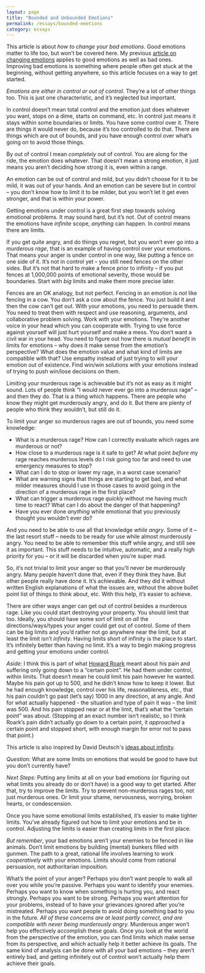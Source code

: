 ```yaml
---
layout: page
title: "Bounded and Unbounded Emotions"
permalink: /essays/bounded-emotions
category: essays
---
```


This article is about *how to change your bad emotions*. Good emotions matter to life too, but won’t be covered here. My previous [article on changing emotions](http://fallibleideas.com/emotions) applies to good emotions as well as bad ones. Improving bad emotions is something where people often get stuck at the beginning, without getting anywhere, so this article focuses on a way to get started.

*Emotions are either in control or out of control.* They’re a lot of other things too. This is just one characteristic, and it’s neglected but important.

In control doesn’t mean total control and the emotion just does whatever you want, stops on a dime, starts on command, etc. In control just means it stays within some boundaries or limits. You have some control over it. There are things it would never do, because it’s too controlled to do that. There are things which are out of bounds, and you have enough control over what’s going on to avoid those things.

By out of control I mean *completely* out of control. You are along for the ride, the emotion does whatever. That doesn’t mean a strong emotion, it just means you aren’t deciding how strong it is, even within a range.

An emotion can be out of control and mild, but you didn’t choose for it to be mild, it was out of your hands. And an emotion can be severe but in control – you don’t know how to limit it to be milder, but you won’t let it get even stronger, and that is within your power.

Getting emotions under control is a great first step towards solving emotional problems. It may sound hard, but it’s not. Out of control means the emotions have *infinite* scope, *anything* can happen. In control means there are limits.

If you get quite angry, and do things you regret, but you won’t ever go into a *murderous rage*, that is an example of having control over your emotions. That means your anger is under control in one way, like putting a fence on one side of it. It’s not in control yet – you still need fences on the other sides. But it’s not that hard to make a fence prior to infinity – if you put fences at 1,000,000 points of emotional severity, those would be boundaries. Start with *big* limits and make them more precise later.

Fences are an OK analogy, but not perfect. Fencing in an emotion is *not* like fencing in a cow. You don’t ask a cow about the fence. You just build it and then the cow can’t get out. With your emotions, you need to persuade them. You need to treat them with respect and use reasoning, arguments, and collaborative problem solving. Work with your emotions. They’re another voice in your head which you can cooperate with. Trying to use force against yourself will just hurt yourself and make a mess. You don’t want a civil war in your head. You need to figure out how there is *mutual benefit* in limits for emotions – why does it make sense from the emotion’s perspective? What does the emotion value and what kind of limits are compatible with that? Use empathy instead of just trying to will your emotion out of existence. Find win/win solutions with your emotions instead of trying to push win/lose decisions on them.

Limiting your murderous rage is achievable but it’s not as easy as it might sound. Lots of people think “I would never ever go into a murderous rage” – and then they do. That is a thing which happens. There are people who know they might get murderously angry, and do it. But there are plenty of people who think they wouldn’t, but still do it.

To limit your anger so murderous rages are out of bounds, you need some knowledge:

- What is a murderous rage? How can I correctly evaluate which rages are murderous or not?
- How close to a murderous rage is it safe to get? At what point *before* my rage reaches murderous levels do I risk going too far and need to use emergency measures to stop?
- What can I do to stop or lower my rage, in a worst case scenario?
- What are warning signs that things are starting to get bad, and what milder measures should I use in those cases to avoid going in the direction of a murderous rage in the first place?
- What can trigger a murderous rage *quickly* without me having much time to react? What can I do about the danger of that happening?
- Have you ever done *anything* while emotional that you previously thought you wouldn’t ever do?

And you need to be able to use all that knowledge *while angry*. Some of it – the last resort stuff – needs to be ready for use while almost murderously angry. You need to be able to remember this stuff while angry, and still see it as important. This stuff needs to be intuitive, automatic, and a really high priority for you – or it will be discarded when you’re super mad.

So, it’s not trivial to limit your anger so that you’ll never be murderously angry. Many people haven’t done that, even if they think they have. But other people really have done it. It’s achievable. And they did it without written English explanations of what the issues are, without the above bullet point list of things to think about, etc. With this help, it’s easier to achieve.

There are other ways anger can get out of control besides a murderous rage. Like you could start destroying your property. You should limit that too. Ideally, you should have some sort of limit on *all* the directions/ways/types your anger could get out of control. Some of them can be big limits and you’d rather not go anywhere near the limit, but at least the limit isn’t *infinity*. Having limits short of infinity is the place to start. It’s infinitely better than having no limit. It’s a way to begin making progress and getting your emotions under control.

*Aside:* I think this is part of what [Howard Roark](https://www.amazon.com/Fountainhead-Ayn-Rand-ebook/dp/B002OSXDAU?tag=curi04-20) meant about his pain and suffering only going down to a “certain point”. He had them under control, within limits. That doesn’t mean he could limit his pain however he wanted. Maybe his pain got up to 500, and he didn’t know how to keep it lower. But he had enough knowledge, control over his life, reasonableness, etc., that his pain couldn’t go past (let’s say) 1000 in any direction, at any angle. And for what actually happened - the situation and type of pain it was – the limit was 500. And his pain stopped near or at the limit, that’s what the “certain point” was about. (Stopping at an exact number isn’t realistic, so I think Roark’s pain didn’t actually go down to a certain point, it *approached* a certain point and stopped short, with enough margin for error not to pass that point.)

This article is also inspired by David Deutsch's [ideas about infinity](http://beginningofinfinity.com).

*Question:* What are some limits on emotions that would be good to have but you don’t currently have?

*Next Steps:* Putting any limits at all on your bad emotions (or figuring out what limits you already do or don’t have) is a good way to get started. After that, try to improve the limits. Try to prevent non-murderous rages too, not just murderous ones. Or limit your shame, nervousness, worrying, broken hearts, or condescension.

Once you have some emotional limits established, it’s easier to make tighter limits. You’ve already figured out how to limit your emotions and be in control. Adjusting the limits is easier than creating limits in the first place.

*But remember*, your bad emotions aren’t your enemies to be fenced in like animals. Don’t limit emotions by building (mental) bunkers filled with gunmen. The path to a great, rational life involves learning to work *cooperatively* with your emotions. Limits should come from rational persuasion, not authoritarian imposition.

What’s the point of your anger? Perhaps you don’t want people to walk all over you while you’re passive. Perhaps you want to identify your enemies. Perhaps you want to know when something is hurting you, and react strongly. Perhaps you want to be strong. Perhaps you want attention for your problems, instead of to have your grievances ignored after you’re mistreated. Perhaps you want people to avoid doing something bad to you in the future. *All of these concerns are at least partly correct, and are compatible with never being murderously angry.* Murderous anger won’t help you effectively accomplish these goals. Once you look at the world from the perspective of the emotion, you can find limits which make sense from its perspective, and which actually help it better achieve its goals. The same kind of analysis can be done with all your bad emotions – they aren’t entirely bad, and getting infinitely out of control won’t actually help them achieve their goals.